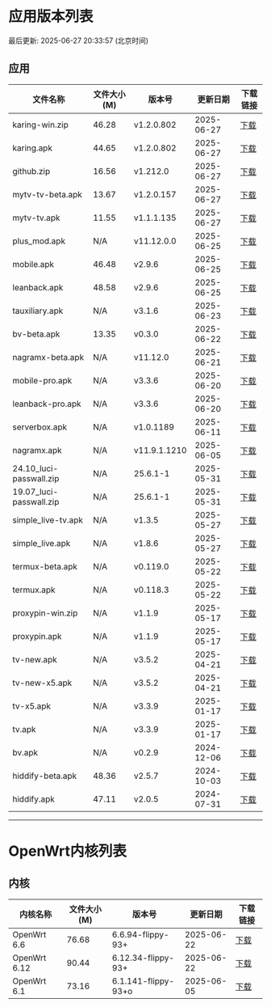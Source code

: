 # 应用版本列表

最后更新: 2025-06-27 20:33:57 (北京时间)

## 应用

| 文件名称 | 文件大小(M) | 版本号 | 更新日期 | 下载链接 |
|----------|------------|--------|----------|----------|
| karing-win.zip | 46.28 | v1.2.0.802 | 2025-06-27 | [下载](https://media.githubusercontent.com/media/tmxia/iptv/main/apk/karing-win.zip) |
| karing.apk | 44.65 | v1.2.0.802 | 2025-06-27 | [下载](https://media.githubusercontent.com/media/tmxia/iptv/main/apk/karing.apk) |
| github.zip | 16.56 | v1.212.0 | 2025-06-27 | [下载](https://media.githubusercontent.com/media/tmxia/iptv/main/apk/github.zip) |
| mytv-tv-beta.apk | 13.67 | v1.2.0.157 | 2025-06-27 | [下载](https://media.githubusercontent.com/media/tmxia/iptv/main/apk/mytv-tv-beta.apk) |
| mytv-tv.apk | 11.55 | v1.1.1.135 | 2025-06-27 | [下载](https://media.githubusercontent.com/media/tmxia/iptv/main/apk/mytv-tv.apk) |
| plus_mod.apk | N/A | v11.12.0.0 | 2025-06-25 | [下载](#) |
| mobile.apk | 46.48 | v2.9.6 | 2025-06-25 | [下载](https://media.githubusercontent.com/media/tmxia/iptv/main/apk/mobile.apk) |
| leanback.apk | 48.58 | v2.9.6 | 2025-06-25 | [下载](https://media.githubusercontent.com/media/tmxia/iptv/main/apk/leanback.apk) |
| tauxiliary.apk | N/A | v3.1.6 | 2025-06-23 | [下载](#) |
| bv-beta.apk | 13.35 | v0.3.0 | 2025-06-22 | [下载](https://media.githubusercontent.com/media/tmxia/iptv/main/apk/bv-beta.apk) |
| nagramx-beta.apk | N/A | v11.12.0 | 2025-06-21 | [下载](#) |
| mobile-pro.apk | N/A | v3.3.6 | 2025-06-20 | [下载](#) |
| leanback-pro.apk | N/A | v3.3.6 | 2025-06-20 | [下载](#) |
| serverbox.apk | N/A | v1.0.1189 | 2025-06-11 | [下载](#) |
| nagramx.apk | N/A | v11.9.1.1210 | 2025-06-05 | [下载](#) |
| 24.10_luci-passwall.zip | N/A | 25.6.1-1 | 2025-05-31 | [下载](#) |
| 19.07_luci-passwall.zip | N/A | 25.6.1-1 | 2025-05-31 | [下载](#) |
| simple_live-tv.apk | N/A | v1.3.5 | 2025-05-27 | [下载](#) |
| simple_live.apk | N/A | v1.8.6 | 2025-05-27 | [下载](#) |
| termux-beta.apk | N/A | v0.119.0 | 2025-05-22 | [下载](#) |
| termux.apk | N/A | v0.118.3 | 2025-05-22 | [下载](#) |
| proxypin-win.zip | N/A | v1.1.9 | 2025-05-17 | [下载](#) |
| proxypin.apk | N/A | v1.1.9 | 2025-05-17 | [下载](#) |
| tv-new.apk | N/A | v3.5.2 | 2025-04-21 | [下载](#) |
| tv-new-x5.apk | N/A | v3.5.2 | 2025-04-21 | [下载](#) |
| tv-x5.apk | N/A | v3.3.9 | 2025-01-17 | [下载](#) |
| tv.apk | N/A | v3.3.9 | 2025-01-17 | [下载](#) |
| bv.apk | N/A | v0.2.9 | 2024-12-06 | [下载](#) |
| hiddify-beta.apk | 48.36 | v2.5.7 | 2024-10-03 | [下载](https://media.githubusercontent.com/media/tmxia/iptv/main/apk/hiddify-beta.apk) |
| hiddify.apk | 47.11 | v2.0.5 | 2024-07-31 | [下载](https://media.githubusercontent.com/media/tmxia/iptv/main/apk/hiddify.apk) |

---

# OpenWrt内核列表

## 内核

| 内核名称 | 文件大小(M) | 版本号 | 更新日期 | 下载链接 |
|----------|------------|--------|----------|----------|
| OpenWrt 6.6 | 76.68 | 6.6.94-flippy-93+ | 2025-06-22 | [下载](https://media.githubusercontent.com/media/tmxia/iptv/main/kernels/openwrt_flippy6.6_6.6.94-flippy-93+.zip) |
| OpenWrt 6.12 | 90.44 | 6.12.34-flippy-93+ | 2025-06-22 | [下载](https://media.githubusercontent.com/media/tmxia/iptv/main/kernels/openwrt_flippy6.12_6.12.34-flippy-93+.zip) |
| OpenWrt 6.1 | 73.16 | 6.1.141-flippy-93+o | 2025-06-05 | [下载](https://media.githubusercontent.com/media/tmxia/iptv/main/kernels/openwrt_flippy6.1_6.1.141-flippy-93+o.zip) |
